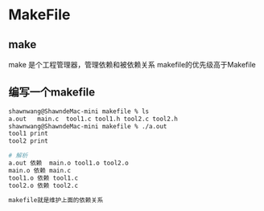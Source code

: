 # MakeFile
## make
make 是个工程管理器，管理依赖和被依赖关系
makefile的优先级高于Makefile
## 编写一个makefile
```bash
shawnwang@ShawndeMac-mini makefile % ls
a.out	main.c	tool1.c	tool1.h	tool2.c	tool2.h
shawnwang@ShawndeMac-mini makefile % ./a.out 
tool1 print
tool2 print

# 解析
a.out 依赖  main.o tool1.o tool2.o
main.o 依赖 main.c
tool1.o 依赖 tool1.c
tool2.o 依赖 tool2.c

makefile就是维护上面的依赖关系


```
